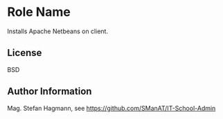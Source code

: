 # Role Name

Installs Apache Netbeans on client.

## License

BSD

## Author Information

Mag. Stefan Hagmann, see https://github.com/SManAT/IT-School-Admin

